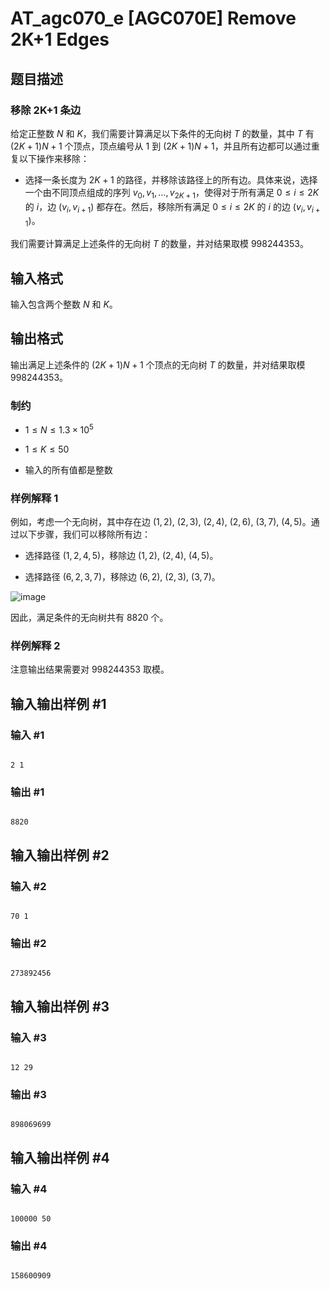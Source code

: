 # AT_agc070_e [AGC070E] Remove 2K+1 Edges

## 题目描述

### 移除 2K+1 条边

给定正整数 $N$ 和 $K$，我们需要计算满足以下条件的无向树 $T$ 的数量，其中 $T$ 有 $(2K+1)N+1$ 个顶点，顶点编号从 $1$ 到 $(2K+1)N+1$，并且所有边都可以通过重复以下操作来移除：

- 选择一条长度为 $2K+1$ 的路径，并移除该路径上的所有边。具体来说，选择一个由不同顶点组成的序列 $v_0, v_1, \dots, v_{2K+1}$，使得对于所有满足 $0 \leq i \leq 2K$ 的 $i$，边 $(v_i, v_{i+1})$ 都存在。然后，移除所有满足 $0 \leq i \leq 2K$ 的 $i$ 的边 $(v_i, v_{i+1})$。

我们需要计算满足上述条件的无向树 $T$ 的数量，并对结果取模 $998244353$。

## 输入格式

输入包含两个整数 $N$ 和 $K$。

## 输出格式

输出满足上述条件的 $(2K+1)N+1$ 个顶点的无向树 $T$ 的数量，并对结果取模 $998244353$。

### 制约

- $1 \leq N \leq 1.3 \times 10^5$
- $1 \leq K \leq 50$
- 输入的所有值都是整数

### 样例解释 1

例如，考虑一个无向树，其中存在边 $(1, 2)$, $(2, 3)$, $(2, 4)$, $(2, 6)$, $(3, 7)$, $(4, 5)$。通过以下步骤，我们可以移除所有边：

- 选择路径 $(1,2,4,5)$，移除边 $(1,2)$, $(2,4)$, $(4,5)$。
- 选择路径 $(6,2,3,7)$，移除边 $(6,2)$, $(2,3)$, $(3,7)$。
![image](https://img.atcoder.jp/agc070/97f1043f2e834a849e1e3d10921cfb9b.png) 
因此，满足条件的无向树共有 $8820$ 个。

### 样例解释 2

注意输出结果需要对 $998244353$ 取模。

## 输入输出样例 #1

### 输入 #1

```
2 1
```

### 输出 #1

```
8820
```

## 输入输出样例 #2

### 输入 #2

```
70 1
```

### 输出 #2

```
273892456
```

## 输入输出样例 #3

### 输入 #3

```
12 29
```

### 输出 #3

```
898069699
```

## 输入输出样例 #4

### 输入 #4

```
100000 50
```

### 输出 #4

```
158600909
```